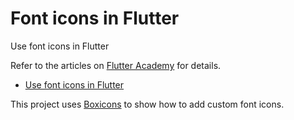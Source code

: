 # Font icons in Flutter

Use font icons in Flutter

Refer to the articles on [Flutter Academy](https://flutter-academy.com/) for details.

* [Use font icons in Flutter](https://flutter-academy.com/flutter-use-font-icons/)

This project uses [Boxicons](https://boxicons.com/) to show how to add custom font icons.